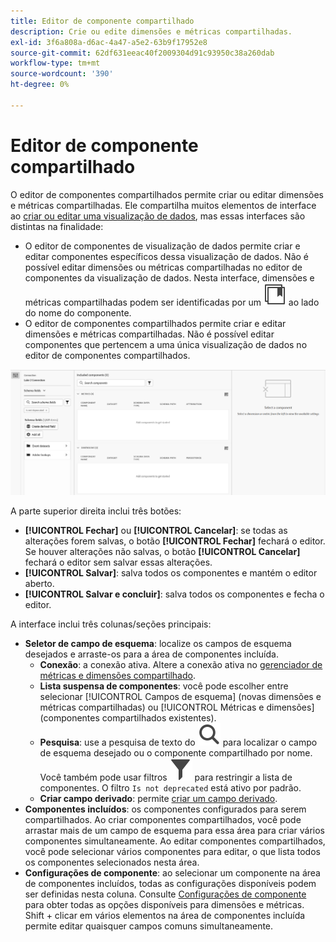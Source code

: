 ```yaml
---
title: Editor de componente compartilhado
description: Crie ou edite dimensões e métricas compartilhadas.
exl-id: 3f6a808a-d6ac-4a47-a5e2-63b9f17952e8
source-git-commit: 62df631eeac40f2009304d91c93950c38a260dab
workflow-type: tm+mt
source-wordcount: '390'
ht-degree: 0%

---
```


# Editor de componente compartilhado

O editor de componentes compartilhados permite criar ou editar dimensões e métricas compartilhadas. Ele compartilha muitos elementos de interface ao [criar ou editar uma visualização de dados](/help/data-views/create-dataview.md), mas essas interfaces são distintas na finalidade:

* O editor de componentes de visualização de dados permite criar e editar componentes específicos dessa visualização de dados. Não é possível editar dimensões ou métricas compartilhadas no editor de componentes da visualização de dados. Nesta interface, dimensões e métricas compartilhadas podem ser identificadas por um ![ícone de componente compartilhado](/help/assets/icons/CCLibrary.svg) ao lado do nome do componente.
* O editor de componentes compartilhados permite criar e editar dimensões e métricas compartilhadas. Não é possível editar componentes que pertencem a uma única visualização de dados no editor de componentes compartilhados.

![Captura de tela do editor de componentes](assets/component-editor.png)

A parte superior direita inclui três botões:

* **[!UICONTROL Fechar]** ou **[!UICONTROL Cancelar]**: se todas as alterações forem salvas, o botão **[!UICONTROL Fechar]** fechará o editor. Se houver alterações não salvas, o botão **[!UICONTROL Cancelar]** fechará o editor sem salvar essas alterações.
* **[!UICONTROL Salvar]**: salva todos os componentes e mantém o editor aberto.
* **[!UICONTROL Salvar e concluir]**: salva todos os componentes e fecha o editor.

A interface inclui três colunas/seções principais:

* **Seletor de campo de esquema**: localize os campos de esquema desejados e arraste-os para a área de componentes incluída.
   * **Conexão**: a conexão ativa. Altere a conexão ativa no [gerenciador de métricas e dimensões compartilhado](smd-overview.md).
   * **Lista suspensa de componentes**: você pode escolher entre selecionar [!UICONTROL Campos de esquema] (novas dimensões e métricas compartilhadas) ou [!UICONTROL Métricas e dimensões] (componentes compartilhados existentes).
   * **Pesquisa**: use a pesquisa de texto do ![ícone de Pesquisa](/help/assets/icons/Search.svg) para localizar o campo de esquema desejado ou o componente compartilhado por nome. Você também pode usar filtros ![Ícone de filtro](/help/assets/icons/Filter.svg) para restringir a lista de componentes. O filtro `Is not deprecated` está ativo por padrão.
   * **Criar campo derivado**: permite [criar um campo derivado](/help/data-views/derived-fields/derived-fields.md).
* **Componentes incluídos**: os componentes configurados para serem compartilhados. Ao criar componentes compartilhados, você pode arrastar mais de um campo de esquema para essa área para criar vários componentes simultaneamente. Ao editar componentes compartilhados, você pode selecionar vários componentes para editar, o que lista todos os componentes selecionados nesta área.
* **Configurações de componente**: ao selecionar um componente na área de componentes incluídos, todas as configurações disponíveis podem ser definidas nesta coluna. Consulte [Configurações de componente](/help/data-views/component-settings/overview.md) para obter todas as opções disponíveis para dimensões e métricas. Shift + clicar em vários elementos na área de componentes incluída permite editar quaisquer campos comuns simultaneamente.
